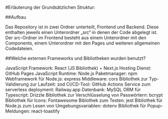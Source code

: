 #Erläuterung der Grundsätzlichen Struktur:

##Aufbau

Das Repository ist in zwei Ordner unterteilt, Frontend und Backend. Diese enthalten jeweils einen Unterordner „src“ in denen der Code abgelegt ist. Der src-Ordner im Frontend besteht aus einem Unterordner mit den Components, einem Unterordner mit den Pages und weiteren allgemeinen Codedateien.


##Welche externen Frameworks und Bibliotheken wurden benutzt?

JavaScript Framework: React (JS Bibliothek) + Next.js
Hosting Dienst: GitHub Pages
JavaScript Runtime: Node.js
Paketmanager: npm
Webframework für Node.js: express
Middleware: cors
Bibliothek zur Typ-Validierung zur Laufzeit: zod
CI/CD-Tool: GitHub Actions
Service zum serverless deployment: Railway.app
Datenbank: MySQL
ORM für Typescript: Drizzle
Bibliothek zur Verschlüsselung von Passwörtern: bcrypt
Bibliothek für Icons: Fontawesome
Biblothek zum Testen: jest
Bibliothek für Node.js zum Lesen von Umgebungsvariablen: dotenv
Bibliothek für Popup-Meldungen: react-toastify 
